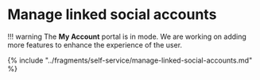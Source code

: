 # Manage linked social accounts

!!! warning
    The **My Account** portal is in <Badge text="preview " type="warn" vertical="middle" /> mode. We are working on adding more features to enhance the experience of the user.

{% include "../fragments/self-service/manage-linked-social-accounts.md" %}

